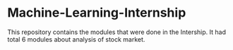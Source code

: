 # Machine-Learning-Internship
This repository contains the modules that were done in the Intership. It had total 6 modules about analysis of stock market.

